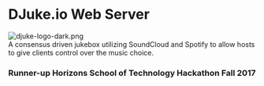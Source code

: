 # DJuke.io Web Server
![djuke-logo-dark.png](https://steemitimages.com/DQmWy8Mcb7NjH83HVy5qEkaXuJ4QJUzhnQjxw6jXaKhrmAF/djuke-logo-dark.png)<br/>
A consensus driven jukebox utilizing SoundCloud and Spotify to allow hosts to give clients control over the music choice.

### Runner-up Horizons School of Technology Hackathon Fall 2017
